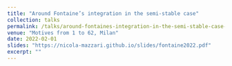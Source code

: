 ```yaml
---
title: "Around Fontaine’s integration in the semi-stable case"
collection: talks
permalink: /talks/around-fontaines-integration-in-the-semi-stable-case-2022
venue: "Motives from 1 to 62, Milan"
date: 2022-02-01
slides: "https://nicola-mazzari.github.io/slides/fontaine2022.pdf"
excerpt: ""
---
```

